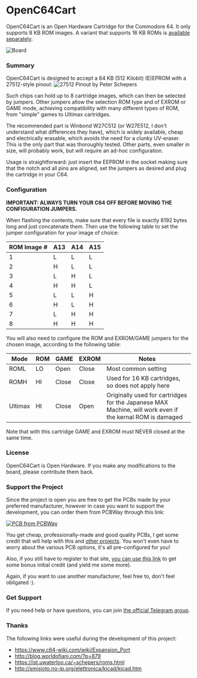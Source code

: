 # OpenC64Cart
OpenC64Cart is an Open Hardware Cartridge for the Commodore 64. It only supports 8 KB ROM images. A variant that supports 16 KB ROMs is [available separately](https://github.com/SukkoPera/OpenC64Cart16K).
 
![Board](https://raw.githubusercontent.com/SukkoPera/OpenC64Cart/master/doc/render-top.png)
 
### Summary
OpenC64Cart is designed to accept a 64 KB (512 Kilobit) (E)EPROM with a 27512-style pinout:
![27512 Pinout by Peter Schepers](https://ist.uwaterloo.ca/~schepers/ROMS/PINOUTS/27512.png)

Such chips can hold up to 8 cartridge images, which can then be selected by jumpers. Other jumpers allow the selection ROM type and of EXROM or GAME mode, achieving compatibility with many different types of ROM, from "simple" games to Ultimax cartridges.
 
The recommended part is Winbond W27C512 (or W27E512, I don't understand what differences they have), which is widely available, cheap and electrically erasable, which avoids the need for a clunky UV-eraser. This is the only part that was thoroughly tested. Other parts, even smaller in size, will probably work, but will require an ad-hoc configuration.
 
Usage is straightforward: just insert the EEPROM in the socket making sure that the notch and all pins are aligned, set the jumpers as desired and plug the cartridge in your C64.
 
### Configuration
**IMPORTANT: ALWAYS TURN YOUR C64 OFF BEFORE MOVING THE CONFIGURATION JUMPERS.**
 
When flashing the contents, make sure that every file is exactly 8192 bytes long and just concatenate them. Then use the following table to set the jumper configuration for your image of choice:

| ROM Image # | A13 | A14 | A15 |
|-------------|-----|-----|-----|
| 1           |  L  |  L  |  L  |
| 2           |  H  |  L  |  L  |
| 3           |  L  |  H  |  L  |
| 4           |  H  |  H  |  L  |
| 5           |  L  |  L  |  H  |
| 6           |  H  |  L  |  H  |
| 7           |  L  |  H  |  H  |
| 8           |  H  |  H  |  H  |
 
You will also need to configure the ROM and EXROM/GAME jumpers for the chosen image, according to the following table:

| Mode        | ROM  | GAME  | EXROM | Notes |
|-------------|------|-------|-------|-------|
| ROML        |  LO  | Open  | Close | Most common setting
| ROMH        |  HI  | Close | Close | Used for 16 KB cartridges, so does not apply here
| Ultimax     |  HI  | Close | Open  | Originally used for cartridges for the Japanese MAX Machine, will work even if the kernal ROM is damaged |
 
Note that with this cartridge GAME and EXROM must NEVER closed at the same time.
 
### License
OpenC64Cart is Open Hardware. If you make any modifications to the board, please contribute them back.

### Support the Project
Since the project is open you are free to get the PCBs made by your preferred manufacturer, however in case you want to support the development, you can order them from PCBWay through this link:

[![PCB from PCBWay](https://www.pcbway.com/project/img/images/frompcbway.png)](https://www.pcbway.com/project/shareproject/OpenC64Cart_V2__8K_.html)

You get cheap, professionally-made and good quality PCBs, I get some credit that will help with this and [other projects](https://www.pcbway.com/project/member/shareproject/?bmbid=41100). You won't even have to worry about the various PCB options, it's all pre-configured for you!

Also, if you still have to register to that site, [you can use this link](https://www.pcbway.com/setinvite.aspx?inviteid=41100) to get some bonus initial credit (and yield me some more).

Again, if you want to use another manufacturer, feel free to, don't feel obligated :).

### Get Support
If you need help or have questions, you can join [the official Telegram group](https://t.me/joinchat/HUHdWBC9J9JnYIrvTYfZmg).
 
### Thanks
The following links were useful during the development of this project:
- https://www.c64-wiki.com/wiki/Expansion_Port
- http://blog.worldofjani.com/?p=879
- https://ist.uwaterloo.ca/~schepers/roms.html
- http://smisioto.no-ip.org/elettronica/kicad/kicad.htm
